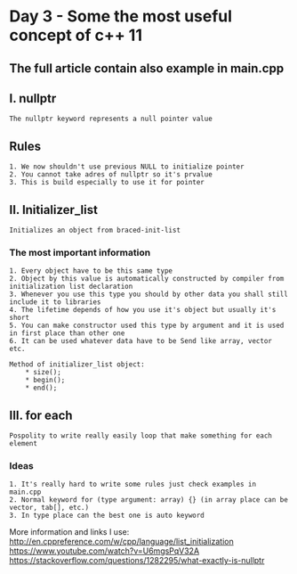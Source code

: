 # Day 3 - Some the most useful concept of c++ 11

## The full article contain also example in main.cpp

## I. nullptr
	The nullptr keyword represents a null pointer value

## Rules
	1. We now shouldn't use previous NULL to initialize pointer
	2. You cannot take adres of nullptr so it's prvalue
	3. This is build especially to use it for pointer

## II. Initializer_list
	Initializes an object from braced-init-list

### The most important information
	1. Every object have to be this same type
	2. Object by this value is automatically constructed by compiler from initialization list declaration
	3. Whenever you use this type you should by other data you shall still include it to libraries
	4. The lifetime depends of how you use it's object but usually it's short
	5. You can make constructor used this type by argument and it is used in first place than other one
	6. It can be used whatever data have to be Send like array, vector etc.

	Method of initializer_list object:
		* size(); 
		* begin();
		* end();



## III. for each
	Pospolity to write really easily loop that make something for each element
### Ideas
	1. It's really hard to write some rules just check examples in main.cpp
	2. Normal keyword for (type argument: array) {} (in array place can be vector, tab[], etc.)
	3. In type place can the best one is auto keyword



More information and links I use:
http://en.cppreference.com/w/cpp/language/list_initialization
https://www.youtube.com/watch?v=U6mgsPqV32A
https://stackoverflow.com/questions/1282295/what-exactly-is-nullptr